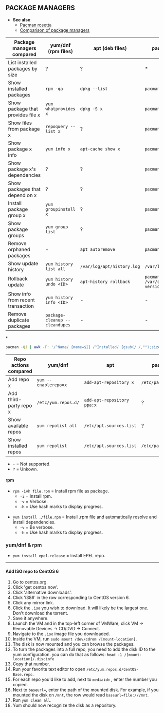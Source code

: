 
## PACKAGE MANAGERS

- **See also**:
  - [Pacman rosetta](https://wiki.archlinux.org/index.php/Pacman/Rosetta)
  - [Comparison of package managers](https://fusion809.github.io/comparison-of-package-managers/)

| Package managers compared         | yum/dnf (rpm files)            | apt (deb files)             | pacman (tgz, ztd files)       | pkg                             |
|-----------------------------------|--------------------------------|-----------------------------|-------------------------------|---------------------------------|
| List installed packages by size   | ?                              | ?                           | \*                            | `pkg query '%sh %n' \| sort -h` |
| Show installed packages           | `rpm -qa`                      | `dpkg --list`               | `pacman -Q`                   | `pkg info`                      |
| Show package that provides file x | `yum whatprovides x`           | `dpkg -S x`                 | `pacman -F x`                 | `pkg which x`                   |
| Show files from package x         | `repoquery --list x`           | ?                           | `pacman -Ql x`                | `pkg query %Fp x`               |
| Show package x info               | `yum info x`                   | `apt-cache show x`          | `pacman -Qi x`                | `pkg info x`                    |
| Show package x's dependencies     | ?                              | ?                           | `pacman -Qi x`                | `pkg query %do x`               |
| Show packages that depend on x    | ?                              | ?                           | `pacman -Qi x`                | `pkg query %ro x`               |
| Install package group x           | `yum groupinstall x`           | ?                           | `pacman -S x`                 | -                               |
| Show package groups               | `yum group list`               | ?                           | `pacman -Qg`                  | -                               |
| Remove orphaned packages          | -                              | `apt autoremove`            | `pacman -Rns $(pacman -Qdtq)` | `pkg autoremove`                |
| Show update history               | `yum history list all`         | `/var/log/apt/history.log`  | `/var/log/pacman.log`         | `/var/log/messages`             |
| Rollback update                   | `yum history undo <ID>`        | `apt-history rollback`      | `pacman -U /var/cache/pacman/pkg/<pkg-version>`| -              |
| Show info from recent transaction | `yum history info <ID>`        | -                           | -                             | -                               |
| Remove duplicate packages         | `package-cleanup --cleandupes` | -                           | -                             | -                               |

\*
```bash
pacman -Qi | awk -F: '/^Name/ {name=$2} /^Installed/ {gsub(/ /,"");size=$2;print size,name}' | sort -h
```

| Repo actions compared   | yum/dnf               | apt                        | pacman                    | pkg |
|-------------------------|-----------------------|----------------------------|---------------------------|-----|
| Add repo x              | `yum --enablerepo=x`  | `add-apt-repository x`     | `/etc/pacman.conf`        | ?   |
| Add third-party repo x  | `/etc/yum.repos.d/`   | `add-apt-repository ppa:x` | ?                         | ?   |
| Show available repos    | `yum repolist all`    | `/etc/apt.sources.list`    | ?                         | ?   |
| Show installed repos    | `yum repolist`        | `/etc/apt.sources.list`    | `/etc/pacman.conf`        | ?   |

- `-` = Not supported.
- `?` = Unkown.

#### rpm

- `rpm -ivh file.rpm` = Install rpm file as package.
  - `-i` = Install rpm.
  - `-v` = Verbose.
  - `-h` = Use hash marks to display progress.
<br><br>
- `yum install ./file.rpm` = Install .rpm file and automatically resolve and install dependencies.
  - `-v` = Be verbose.
  - `-h` = Use hash marks to display progress.

### yum/dnf & rpm

- `yum install epel-release` = Install EPEL repo.

---
#### Add ISO repo to CentOS 6

1. Go to centos.org.
2. Click 'get centos now'.
3. Click 'alternative downloads'.
4. Click 'i386' in the row corresponding to CentOS version 6.
5. Click any mirror link.
6. Click the `.iso` you wish to download. It will likely be the largest one. Don't download the torrent.
7. Save it anywhere.
8. Launch the VM and in the top-left corner of VMWare, click VM -> Removable Devices -> CD/DVD -> Connect.
9. Navigate to the `.iso` image file you downloaded.
10. Inside the VM, run `sudo mount /dev/cdrom /[mount-location]`.
11. The disk is now mounted and you can browse the packages.
12. To turn the packages into a full repo, you need to add the disk ID to the yum configuration. you can do that as follows: `head -1 /[mount-location]/.discinfo`
13. Copy that number.
14. Run your favorite text editor to open `/etc/yum.repos.d/CentOS-Base.repo`.
15. For each repo you'd like to add, next to `mediaid=` , enter the number you copied.
16. Next to `baseurl=`, enter the path of the mounted disk. For example, if you mounted the disk on `/mnt`, the row would read `baseurl=file:///mnt`.
17. Run `yum clean all`.
18. Yum should now recognize the disk as a repository.
